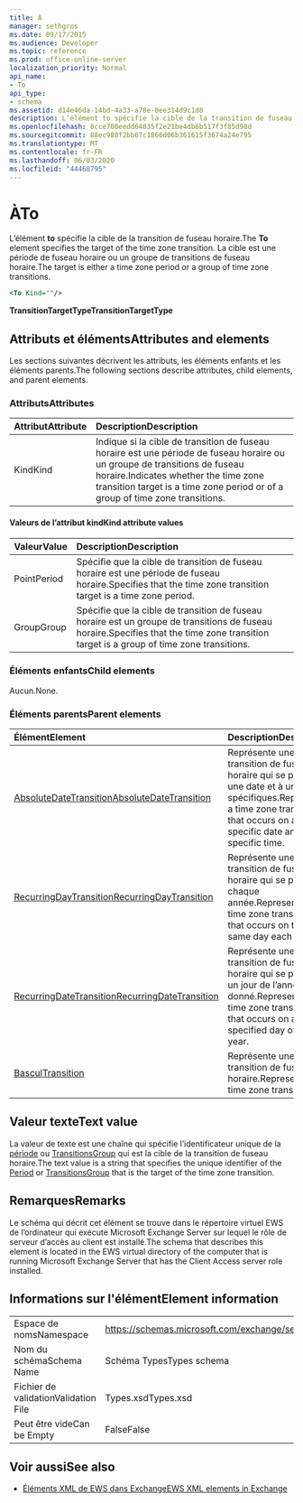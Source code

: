 ```yaml
---
title: À
manager: sethgros
ms.date: 09/17/2015
ms.audience: Developer
ms.topic: reference
ms.prod: office-online-server
localization_priority: Normal
api_name:
- To
api_type:
- schema
ms.assetid: d14e46da-14bd-4a33-a78e-8ee314d9c1d8
description: L’élément to spécifie la cible de la transition de fuseau horaire. La cible est une période de fuseau horaire ou un groupe de transitions de fuseau horaire.
ms.openlocfilehash: 8cce700eedd64035f2e21be4db6b517f3f85d98d
ms.sourcegitcommit: 88ec988f2bb67c1866d06b361615f3674a24e795
ms.translationtype: MT
ms.contentlocale: fr-FR
ms.lasthandoff: 06/03/2020
ms.locfileid: "44468795"
---
```

# <a name="to"></a><span data-ttu-id="341f4-104">À</span><span class="sxs-lookup"><span data-stu-id="341f4-104">To</span></span>

<span data-ttu-id="341f4-105">L’élément **to** spécifie la cible de la transition de fuseau horaire.</span><span class="sxs-lookup"><span data-stu-id="341f4-105">The **To** element specifies the target of the time zone transition.</span></span> <span data-ttu-id="341f4-106">La cible est une période de fuseau horaire ou un groupe de transitions de fuseau horaire.</span><span class="sxs-lookup"><span data-stu-id="341f4-106">The target is either a time zone period or a group of time zone transitions.</span></span> 
  
```xml
<To Kind=""/>
```

 <span data-ttu-id="341f4-107">**TransitionTargetType**</span><span class="sxs-lookup"><span data-stu-id="341f4-107">**TransitionTargetType**</span></span>
## <a name="attributes-and-elements"></a><span data-ttu-id="341f4-108">Attributs et éléments</span><span class="sxs-lookup"><span data-stu-id="341f4-108">Attributes and elements</span></span>

<span data-ttu-id="341f4-109">Les sections suivantes décrivent les attributs, les éléments enfants et les éléments parents.</span><span class="sxs-lookup"><span data-stu-id="341f4-109">The following sections describe attributes, child elements, and parent elements.</span></span>
  
### <a name="attributes"></a><span data-ttu-id="341f4-110">Attributs</span><span class="sxs-lookup"><span data-stu-id="341f4-110">Attributes</span></span>

|<span data-ttu-id="341f4-111">**Attribut**</span><span class="sxs-lookup"><span data-stu-id="341f4-111">**Attribute**</span></span>|<span data-ttu-id="341f4-112">**Description**</span><span class="sxs-lookup"><span data-stu-id="341f4-112">**Description**</span></span>|
|:-----|:-----|
|<span data-ttu-id="341f4-113">Kind</span><span class="sxs-lookup"><span data-stu-id="341f4-113">Kind</span></span>  <br/> |<span data-ttu-id="341f4-114">Indique si la cible de transition de fuseau horaire est une période de fuseau horaire ou un groupe de transitions de fuseau horaire.</span><span class="sxs-lookup"><span data-stu-id="341f4-114">Indicates whether the time zone transition target is a time zone period or of a group of time zone transitions.</span></span>  <br/> |
   
#### <a name="kind-attribute-values"></a><span data-ttu-id="341f4-115">Valeurs de l’attribut kind</span><span class="sxs-lookup"><span data-stu-id="341f4-115">Kind attribute values</span></span>

|<span data-ttu-id="341f4-116">**Valeur**</span><span class="sxs-lookup"><span data-stu-id="341f4-116">**Value**</span></span>|<span data-ttu-id="341f4-117">**Description**</span><span class="sxs-lookup"><span data-stu-id="341f4-117">**Description**</span></span>|
|:-----|:-----|
|<span data-ttu-id="341f4-118">Point</span><span class="sxs-lookup"><span data-stu-id="341f4-118">Period</span></span>  <br/> |<span data-ttu-id="341f4-119">Spécifie que la cible de transition de fuseau horaire est une période de fuseau horaire.</span><span class="sxs-lookup"><span data-stu-id="341f4-119">Specifies that the time zone transition target is a time zone period.</span></span>  <br/> |
|<span data-ttu-id="341f4-120">Group</span><span class="sxs-lookup"><span data-stu-id="341f4-120">Group</span></span>  <br/> |<span data-ttu-id="341f4-121">Spécifie que la cible de transition de fuseau horaire est un groupe de transitions de fuseau horaire.</span><span class="sxs-lookup"><span data-stu-id="341f4-121">Specifies that the time zone transition target is a group of time zone transitions.</span></span>  <br/> |
   
### <a name="child-elements"></a><span data-ttu-id="341f4-122">Éléments enfants</span><span class="sxs-lookup"><span data-stu-id="341f4-122">Child elements</span></span>

<span data-ttu-id="341f4-123">Aucun.</span><span class="sxs-lookup"><span data-stu-id="341f4-123">None.</span></span>
  
### <a name="parent-elements"></a><span data-ttu-id="341f4-124">Éléments parents</span><span class="sxs-lookup"><span data-stu-id="341f4-124">Parent elements</span></span>

|<span data-ttu-id="341f4-125">**Élément**</span><span class="sxs-lookup"><span data-stu-id="341f4-125">**Element**</span></span>|<span data-ttu-id="341f4-126">**Description**</span><span class="sxs-lookup"><span data-stu-id="341f4-126">**Description**</span></span>|
|:-----|:-----|
|[<span data-ttu-id="341f4-127">AbsoluteDateTransition</span><span class="sxs-lookup"><span data-stu-id="341f4-127">AbsoluteDateTransition</span></span>](absolutedatetransition.md) <br/> |<span data-ttu-id="341f4-128">Représente une transition de fuseau horaire qui se produit à une date et à une heure spécifiques.</span><span class="sxs-lookup"><span data-stu-id="341f4-128">Represents a time zone transition that occurs on a specific date and at a specific time.</span></span>  <br/> |
|[<span data-ttu-id="341f4-129">RecurringDayTransition</span><span class="sxs-lookup"><span data-stu-id="341f4-129">RecurringDayTransition</span></span>](recurringdaytransition.md) <br/> |<span data-ttu-id="341f4-130">Représente une transition de fuseau horaire qui se produit chaque année.</span><span class="sxs-lookup"><span data-stu-id="341f4-130">Represents a time zone transition that occurs on the same day each year.</span></span>  <br/> |
|[<span data-ttu-id="341f4-131">RecurringDateTransition</span><span class="sxs-lookup"><span data-stu-id="341f4-131">RecurringDateTransition</span></span>](recurringdatetransition.md) <br/> |<span data-ttu-id="341f4-132">Représente une transition de fuseau horaire qui se produit un jour de l’année donné.</span><span class="sxs-lookup"><span data-stu-id="341f4-132">Represents a time zone transition that occurs on a specified day of the year.</span></span>  <br/> |
|[<span data-ttu-id="341f4-133">Bascul</span><span class="sxs-lookup"><span data-stu-id="341f4-133">Transition</span></span>](transition.md) <br/> |<span data-ttu-id="341f4-134">Représente une transition de fuseau horaire.</span><span class="sxs-lookup"><span data-stu-id="341f4-134">Represents a time zone transition.</span></span>  <br/> |
   
## <a name="text-value"></a><span data-ttu-id="341f4-135">Valeur texte</span><span class="sxs-lookup"><span data-stu-id="341f4-135">Text value</span></span>

<span data-ttu-id="341f4-136">La valeur de texte est une chaîne qui spécifie l’identificateur unique de la [période](period.md) ou [TransitionsGroup](transitionsgroup.md) qui est la cible de la transition de fuseau horaire.</span><span class="sxs-lookup"><span data-stu-id="341f4-136">The text value is a string that specifies the unique identifier of the [Period](period.md) or [TransitionsGroup](transitionsgroup.md) that is the target of the time zone transition.</span></span> 
  
## <a name="remarks"></a><span data-ttu-id="341f4-137">Remarques</span><span class="sxs-lookup"><span data-stu-id="341f4-137">Remarks</span></span>

<span data-ttu-id="341f4-138">Le schéma qui décrit cet élément se trouve dans le répertoire virtuel EWS de l’ordinateur qui exécute Microsoft Exchange Server sur lequel le rôle de serveur d’accès au client est installé.</span><span class="sxs-lookup"><span data-stu-id="341f4-138">The schema that describes this element is located in the EWS virtual directory of the computer that is running Microsoft Exchange Server that has the Client Access server role installed.</span></span>
  
## <a name="element-information"></a><span data-ttu-id="341f4-139">Informations sur l'élément</span><span class="sxs-lookup"><span data-stu-id="341f4-139">Element information</span></span>

|||
|:-----|:-----|
|<span data-ttu-id="341f4-140">Espace de noms</span><span class="sxs-lookup"><span data-stu-id="341f4-140">Namespace</span></span>  <br/> |https://schemas.microsoft.com/exchange/services/2006/types  <br/> |
|<span data-ttu-id="341f4-141">Nom du schéma</span><span class="sxs-lookup"><span data-stu-id="341f4-141">Schema Name</span></span>  <br/> |<span data-ttu-id="341f4-142">Schéma Types</span><span class="sxs-lookup"><span data-stu-id="341f4-142">Types schema</span></span>  <br/> |
|<span data-ttu-id="341f4-143">Fichier de validation</span><span class="sxs-lookup"><span data-stu-id="341f4-143">Validation File</span></span>  <br/> |<span data-ttu-id="341f4-144">Types.xsd</span><span class="sxs-lookup"><span data-stu-id="341f4-144">Types.xsd</span></span>  <br/> |
|<span data-ttu-id="341f4-145">Peut être vide</span><span class="sxs-lookup"><span data-stu-id="341f4-145">Can be Empty</span></span>  <br/> |<span data-ttu-id="341f4-146">False</span><span class="sxs-lookup"><span data-stu-id="341f4-146">False</span></span>  <br/> |
   
## <a name="see-also"></a><span data-ttu-id="341f4-147">Voir aussi</span><span class="sxs-lookup"><span data-stu-id="341f4-147">See also</span></span>



- [<span data-ttu-id="341f4-148">Éléments XML de EWS dans Exchange</span><span class="sxs-lookup"><span data-stu-id="341f4-148">EWS XML elements in Exchange</span></span>](ews-xml-elements-in-exchange.md)

